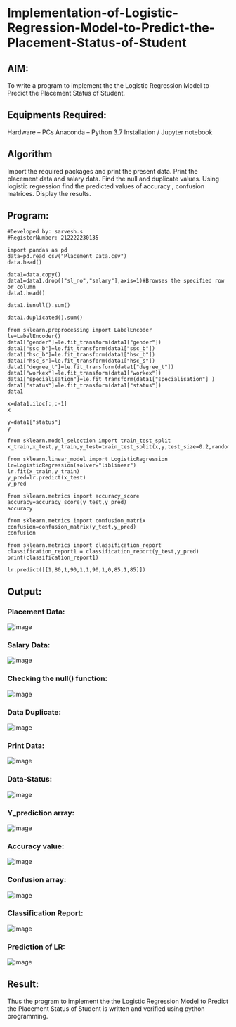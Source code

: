 # Implementation-of-Logistic-Regression-Model-to-Predict-the-Placement-Status-of-Student
## AIM:
To write a program to implement the the Logistic Regression Model to Predict the Placement Status of Student.

## Equipments Required:
Hardware – PCs
Anaconda – Python 3.7 Installation / Jupyter notebook
## Algorithm
Import the required packages and print the present data.
Print the placement data and salary data.
Find the null and duplicate values.
Using logistic regression find the predicted values of accuracy , confusion matrices.
Display the results.
## Program:
```
#Developed by: sarvesh.s
#RegisterNumber: 212222230135

import pandas as pd
data=pd.read_csv("Placement_Data.csv")
data.head()

data1=data.copy()
data1=data1.drop(["sl_no","salary"],axis=1)#Browses the specified row or column
data1.head()

data1.isnull().sum()

data1.duplicated().sum()

from sklearn.preprocessing import LabelEncoder
le=LabelEncoder()
data1["gender"]=le.fit_transform(data1["gender"])
data1["ssc_b"]=le.fit_transform(data1["ssc_b"])
data1["hsc_b"]=le.fit_transform(data1["hsc_b"])
data1["hsc_s"]=le.fit_transform(data1["hsc_s"])
data1["degree_t"]=le.fit_transform(data1["degree_t"])
data1["workex"]=le.fit_transform(data1["workex"])
data1["specialisation"]=le.fit_transform(data1["specialisation"] )     
data1["status"]=le.fit_transform(data1["status"])       
data1 

x=data1.iloc[:,:-1]
x

y=data1["status"]
y

from sklearn.model_selection import train_test_split
x_train,x_test,y_train,y_test=train_test_split(x,y,test_size=0.2,random_state=0)

from sklearn.linear_model import LogisticRegression
lr=LogisticRegression(solver="liblinear")
lr.fit(x_train,y_train)
y_pred=lr.predict(x_test)
y_pred

from sklearn.metrics import accuracy_score
accuracy=accuracy_score(y_test,y_pred)
accuracy

from sklearn.metrics import confusion_matrix
confusion=confusion_matrix(y_test,y_pred)
confusion

from sklearn.metrics import classification_report
classification_report1 = classification_report(y_test,y_pred)
print(classification_report1)

lr.predict([[1,80,1,90,1,1,90,1,0,85,1,85]])
```
## Output:
### Placement Data:
![image](https://github.com/Afsarjumail/Implementation-of-Logistic-Regression-Model-to-Predict-the-Placement-Status-of-Student/assets/118343395/43bf5574-366c-4aa8-8bfd-2480d17a20a5)


### Salary Data:
![image](https://github.com/Afsarjumail/Implementation-of-Logistic-Regression-Model-to-Predict-the-Placement-Status-of-Student/assets/118343395/4481c3dc-e014-4f48-89c2-a05e28f9449e)

### Checking the null() function:
![image](https://github.com/Afsarjumail/Implementation-of-Logistic-Regression-Model-to-Predict-the-Placement-Status-of-Student/assets/118343395/f7bb1d3a-5411-4362-91b4-7017fdd1481d)


### Data Duplicate:
![image](https://github.com/Afsarjumail/Implementation-of-Logistic-Regression-Model-to-Predict-the-Placement-Status-of-Student/assets/118343395/6ac841e7-213e-4bc3-87a4-ff0f4818f536)

### Print Data:
![image](https://github.com/Afsarjumail/Implementation-of-Logistic-Regression-Model-to-Predict-the-Placement-Status-of-Student/assets/118343395/90b83a36-7f3e-45bd-8eb6-4f60883f3079)

### Data-Status:
![image](https://github.com/Afsarjumail/Implementation-of-Logistic-Regression-Model-to-Predict-the-Placement-Status-of-Student/assets/118343395/6f57b4f8-1050-4e17-a634-b3e6e6f8a286)

### Y_prediction array:
![image](https://github.com/Afsarjumail/Implementation-of-Logistic-Regression-Model-to-Predict-the-Placement-Status-of-Student/assets/118343395/390c1349-5449-4d2f-b9ec-27ce117d1395)


### Accuracy value:
![image](https://github.com/Afsarjumail/Implementation-of-Logistic-Regression-Model-to-Predict-the-Placement-Status-of-Student/assets/118343395/e069c29d-699f-43e4-b302-1c2546e24a67)


### Confusion array:
![image](https://github.com/Afsarjumail/Implementation-of-Logistic-Regression-Model-to-Predict-the-Placement-Status-of-Student/assets/118343395/42bdc9e2-8e65-424d-a13d-914a10cb1e40)


### Classification Report:
![image](https://github.com/Afsarjumail/Implementation-of-Logistic-Regression-Model-to-Predict-the-Placement-Status-of-Student/assets/118343395/1cefb2d7-c140-48a1-ae8e-be95c75652ec)


### Prediction of LR:
![image](https://github.com/Afsarjumail/Implementation-of-Logistic-Regression-Model-to-Predict-the-Placement-Status-of-Student/assets/118343395/d09d023b-6312-411e-944d-c165ffa2dbb0)


## Result:
Thus the program to implement the the Logistic Regression Model to Predict the Placement Status of Student is written and verified using python programming.
